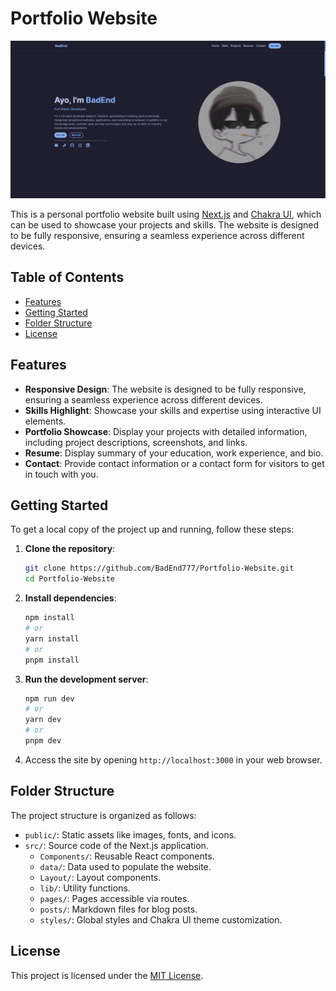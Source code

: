 # Portfolio Website

![Project Preview](/assets/preview.png)

This is a personal portfolio website built using [Next.js](https://nextjs.org/) and [Chakra UI](https://chakra-ui.com/), which can be used to showcase your projects and skills. The website is designed to be fully responsive, ensuring a seamless experience across different devices.

## Table of Contents

-   [Features](#features)
-   [Getting Started](#getting-started)
-   [Folder Structure](#folder-structure)
-   [License](#license)

## Features

-   **Responsive Design**: The website is designed to be fully responsive, ensuring a seamless experience across different devices.
-   **Skills Highlight**: Showcase your skills and expertise using interactive UI elements.
-   **Portfolio Showcase**: Display your projects with detailed information, including project descriptions, screenshots, and links.
-   **Resume**: Display summary of your education, work experience, and bio.
-   **Contact**: Provide contact information or a contact form for visitors to get in touch with you.

## Getting Started

To get a local copy of the project up and running, follow these steps:

1. **Clone the repository**:

    ```bash
    git clone https://github.com/BadEnd777/Portfolio-Website.git
    cd Portfolio-Website
    ```

2. **Install dependencies**:

    ```bash
    npm install
    # or
    yarn install
    # or
    pnpm install
    ```

3. **Run the development server**:

    ```bash
    npm run dev
    # or
    yarn dev
    # or
    pnpm dev
    ```

4. Access the site by opening `http://localhost:3000` in your web browser.

## Folder Structure

The project structure is organized as follows:

-   `public/`: Static assets like images, fonts, and icons.
-   `src/`: Source code of the Next.js application.
    -   `Components/`: Reusable React components.
    -   `data/`: Data used to populate the website.
    -   `Layout/`: Layout components.
    -   `lib/`: Utility functions.
    -   `pages/`: Pages accessible via routes.
    -   `posts/`: Markdown files for blog posts.
    -   `styles/`: Global styles and Chakra UI theme customization.

## License

This project is licensed under the [MIT License](/LICENSE).

